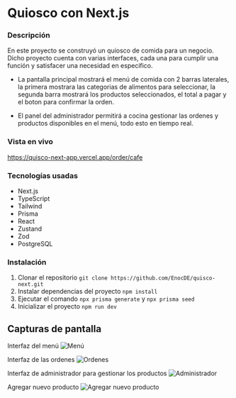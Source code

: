 # Quiosco con Next.js

### Descripción
En este proyecto se construyó un quiosco de comida para un negocio. 
Dicho proyecto cuenta con varias interfaces, cada una para cumplir una función y satisfacer una necesidad en especifico.

- La pantalla principal mostrará el menú de comida con 2 barras laterales, la primera mostrara las categorias de alimentos para seleccionar, la segunda barra mostrará los productos seleccionados, el total a pagar y el boton para confirmar la orden.

- El panel del administrador permitirá a cocina gestionar las ordenes y productos disponibles en el menú, todo esto en tiempo real.

### Vista en vivo
https://quisco-next-app.vercel.app/order/cafe

### Tecnologías usadas
- Next.js
- TypeScript
- Tailwind
- Prisma
- React
- Zustand
- Zod
- PostgreSQL

### Instalación
1. Clonar el repositorio `git clone https://github.com/EnocDE/quisco-next.git`
2. Instalar dependencias del proyecto `npm install`
3. Ejecutar el comando `npx prisma generate` y `npx prisma seed` 
4. Inicializar el proyecto `npm run dev`

## Capturas de pantalla
Interfaz del menú
![Menú](https://res.cloudinary.com/djhttc5bd/image/upload/v1716265908/Captura_de_pantalla_2024-05-20_222907_ope75i.png)

Interfaz de las ordenes
![Ordenes](https://res.cloudinary.com/djhttc5bd/image/upload/v1716266417/Captura_de_pantalla_2024-05-20_224000_pkghdd.png)

Interfaz de administrador para gestionar los productos
![Administrador](https://res.cloudinary.com/djhttc5bd/image/upload/v1716265908/Captura_de_pantalla_2024-05-20_222930_cbmpud.png)

Agregar nuevo producto
![Agregar nuevo producto](https://res.cloudinary.com/djhttc5bd/image/upload/v1716265908/Captura_de_pantalla_2024-05-20_223106_inx3nn.png)
